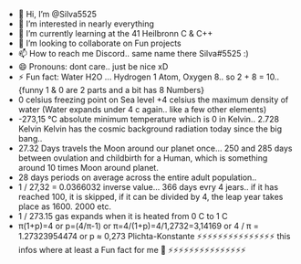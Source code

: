 - 👋 Hi, I’m @Silva5525
- 👀 I’m interested in nearly everything
- 🌱 I’m currently learning at the 41 Heilbronn C & C++
- 💞️ I’m looking to collaborate on Fun projects
- 📫 How to reach me  Discord.. same name there Silva#5525 :)
- 😄 Pronouns: dont care.. just be nice xD
- ⚡ Fun fact: Water H2O ... Hydrogen 1 Atom, Oxygen 8.. so 2 + 8 = 10.. {funny 1 & 0 are 2 parts and a bit has 8 Numbers}
- 0 celsius freezing point on Sea level +4 celsius the maximum density of water (Water expands under 4 c again.. like a few other elements)
- -273,15 °C absolute minimum temperature which is 0 in Kelvin.. 2.728 Kelvin Kelvin has the cosmic background radiation today since the big bang..
- 27.32 Days travels the Moon around our planet once... 250 and 285 days between ovulation and childbirth for a Human, which is something around 10 times Moon around planet.
- 28 days periods on average across the entire adult population..
- 1 / 27,32 = 0.0366032 inverse value... 366 days evry 4 jears.. if it has reached 100, it is skipped, if it can be divided by 4, the leap year takes place as 1600. 2000 etc.
- 1 / 273.15 gas expands when it is heated from 0 C to 1 C
- π(1+p)=4  or  p=(4/π-1)  or  π=4/(1+p)=4/1,2732=3,14169 or 4 / π = 1.27323954474 or p ≈ 0,273 Plichta-Konstante 
  ⚡⚡⚡⚡⚡⚡⚡⚡⚡⚡⚡⚡⚡⚡⚡ this infos where at least a Fun fact for me 🤯 ⚡⚡⚡⚡⚡⚡⚡⚡⚡⚡⚡⚡⚡⚡⚡
<!---
Silva5525/Silva5525 is a ✨ special ✨ repository because its `README.md` (this file) appears on your GitHub profile.
You can click the Preview link to take a look at your changes.
--->
